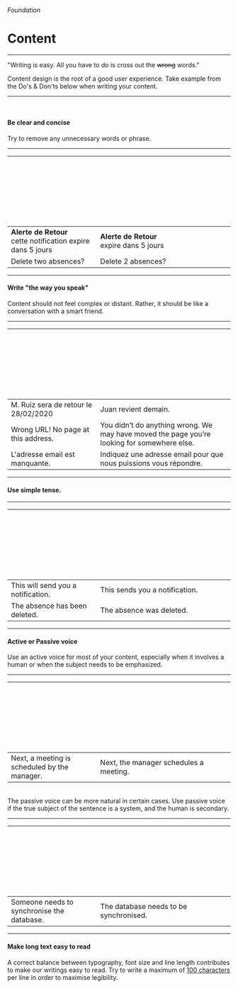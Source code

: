 <h6 class="is-uppercase has-text-grey has-text-weight-medium is-size-6 is-size-7-mobile">Foundation</h6>
<h1 class="title is-fam has-text-darkily-secondary is-size-2-mobile">Content</h1>
<hr class="is-visible is-size-4">
<p class="subtitle is-family-secondary has-text-dark is-italic">"Writing is easy. All you have to do is cross out the <strike>wrong</strike> words."</p>
<p class="subtitle is-family-secondary has-text-dark">
    <span class="has-text-weight-semibold">Content</span> design is the root of a good user experience. Take example from the Do's & Don'ts below when writing your content.
</p>

<hr class="is-visible is-size-3"><br>

<h4 class="title is-family-primary"><strong>Be clear and concise</strong></h4>
Try to remove any unnecessary words or phrase.
<hr class="is-size-7">
<div class="box is-well">
    <table class="table is-fullwidth is-brdered is-marginless">
        <thead>
            <tr>
                <th width="40%"><svg class="icon is-size-4 has-fill-danger" style="transform: rotate(45deg);"><use xlink:href="media/bds-icons.min.svg#plus-g"></use></svg></th>
                <th width="60%"><svg class="icon is-size-4 has-fill-success"><use xlink:href="media/bds-icons.min.svg#check-bold-g"></use></svg></th>
            </tr>
        </thead>
        <tbody>
            <tr>
                <td class="has-text-grey-dark"><strong>Alerte de Retour</strong><br>cette notification expire dans 5 jours</td>
                <td><strong>Alerte de Retour</strong><br>expire dans 5 jours</td>
            </tr>
            <tr>
                <td class="has-text-grey-dark">Delete two absences?</td>
                <td>Delete 2 absences?</td>
            </tr>
        </tbody>
    </table>
</div>

<hr class="is-size-2">

<h4 class="title is-family-primary"><strong>Write "the way you speak"</strong></h4>
Content should not feel complex or distant. Rather, it should be like a conversation with a smart friend.
<hr class="is-size-7">
<div class="box is-well">
    <table class="table is-fullwidth is-marginless">
        <thead>
            <tr>
                <th width="40%"><svg class="icon is-size-4 has-fill-danger" style="transform: rotate(45deg);"><use xlink:href="media/bds-icons.min.svg#plus-g"></use></svg></th>
                <th width="60%"><svg class="icon is-size-4 has-fill-success"><use xlink:href="media/bds-icons.min.svg#check-bold-g"></use></svg></th>
            </tr>
        </thead>
        <tbody>
            <tr>
                <td class="has-text-grey-dark">M. Ruiz sera de retour le 28/02/2020</td>
                <td>Juan revient demain.</td>
            </tr>
            <tr>
                <td class="has-text-grey-dark">Wrong URL! No page at this address.</td>
                <td>You didn’t do anything wrong. We may have moved the page you’re looking for somewhere else.</td>
            </tr>
            <tr>
                <td class="has-text-grey-dark">L'adresse email est manquante.</td>
                <td>Indiquez une adresse email pour que nous puissions vous répondre.</td>
            </tr>
        </tbody>
    </table>
</div>

<hr class="is-size-2">

<h4 class="title is-family-primary"><strong>Use simple tense.</strong></h4>
<hr class="is-size-7">
<div class="box is-well">
    <table class="table is-fullwidth is-marginless">
        <thead>
            <tr>
                <th width="40%"><svg class="icon is-size-4 has-fill-danger" style="transform: rotate(45deg);"><use xlink:href="media/bds-icons.min.svg#plus-g"></use></svg></th>
                <th width="60%"><svg class="icon is-size-4 has-fill-success"><use xlink:href="media/bds-icons.min.svg#check-bold-g"></use></svg></th>
            </tr>
        </thead>
        <tbody>
            <tr>
                <td class="has-text-grey-dark">This will send you a notification.</td>
                <td>This sends you a notification.</td>
            </tr>
            <tr>
                <td class="has-text-grey-dark">The absence has been deleted.</td>
                <td>The absence was deleted.</td>
            </tr>
        </tbody>
    </table>
</div>

<hr class="is-size-2">

<h4 class="title is-family-primary"><strong>Active or Passive voice</strong></h4>

Use an active voice for most of your content, especially when it involves a human or when the subject needs to be emphasized.

<hr class="is-size-7">
<div class="box is-well">
    <table class="table is-fullwidth is-marginless">
        <thead>
            <tr>
                <th width="40%"><svg class="icon is-size-4 has-fill-danger" style="transform: rotate(45deg);"><use xlink:href="media/bds-icons.min.svg#plus-g"></use></svg></th>
                <th width="60%"><svg class="icon is-size-4 has-fill-success"><use xlink:href="media/bds-icons.min.svg#check-bold-g"></use></svg></th>
            </tr>
        </thead>
        <tbody>
            <tr>
            <td class="has-text-grey-dark">Next, a meeting is scheduled by the manager.</td>
            <td>Next, the manager schedules a meeting.</td>
            </tr>
        </tbody>
    </table>
</div>

<br>The passive voice can be more natural in certain cases. Use passive voice if the true subject of the sentence is a system, and the human is secondary.

<hr class="is-size-7">
<div class="box is-well">
    <table class="table is-fullwidth is-marginless">
        <thead>
            <tr>
                <th width="40%"><svg class="icon is-size-4 has-fill-danger" style="transform: rotate(45deg);"><use xlink:href="media/bds-icons.min.svg#plus-g"></use></svg></th>
                <th width="60%"><svg class="icon is-size-4 has-fill-success"><use xlink:href="media/bds-icons.min.svg#check-bold-g"></use></svg></th>
            </tr>
        </thead>
        <tbody>
            <tr>
            <td class="has-text-grey-dark">Someone needs to synchronise the database.</td>
            <td>The database needs to be synchronised.</td>
            </tr>
        </tbody>
    </table>
</div>

<hr class="is-size-2">

<h4 class="title is-family-primary"><strong>Make long text easy to read</strong></h4>

A correct balance between typography, font size and line length contributes to make our writings easy to read. 
Try to write a maximum of <u class="has-text-weight-semibold">100 characters</u> per line in order to maximise legibility.

<br>